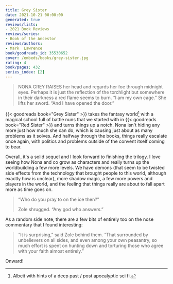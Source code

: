 ```yaml
---
title: Grey Sister
date: 2021-10-21 00:00:00
generated: true
reviews/lists:
- 2021 Book Reviews
reviews/series:
- Book of the Ancestor
reviews/authors:
- Mark  Lawrence
book/goodreads_id: 35530652
cover: /embeds/books/grey-sister.jpg
rating: 4
book/pages: 432
series_index: [2]
---
```

> NONA GREY RAISES her head and regards her foe through midnight eyes. Perhaps
> it is just the reflection of the torchlight but somewhere in their darkness
> a red flame seems to burn. “I am my own cage.” She lifts her sword. “And I
> have opened the door.”

{{< goodreads book="Grey Sister" >}} takes the fantasy world[^ish] with a magical school full of battle nuns that we started with in {{< goodreads book="Red Sister" >}} and turns things up a notch. Nona isn't hiding any more just how much she can do, which is causing just about as many problems as it solves. And halfway through the books, things really escalate once again, with politics and problems outside of the convent itself coming to bear.  

<!--more-->

Overall, it's a solid sequel and I look forward to finishing the trilogy. I love seeing how Nona and co grow as characters and really turns up the worldbuilding a few more levels. We have demons (that seem to be twisted side effects from the technology that brought people to this world, although exactly how is unclear), more shadow magic, a few more powers and players in the world, and the feeling that things really are about to fall apart more as time goes on.  

> “Who do you pray to on the ice then?”  
> 
> Zole shrugged. “Any god who answers.”  

As a random side note, there are a few bits of entirely too on the nose commentary that I found interesting:  

> “It is surprising,” said Zole behind them. “That surrounded by unbelievers
> on all sides, and even among your own peasantry, so much effort is spent on
> hunting down and torturing those who agree with your faith almost entirely.”

Onward!  

[^ish]: Albeit with hints of a deep past / post apocalyptic sci fi.